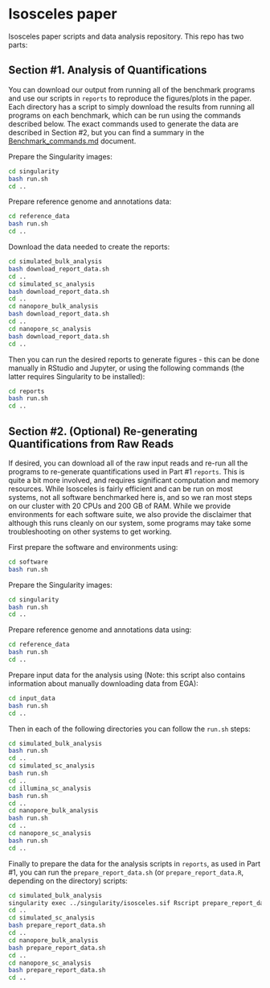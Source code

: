 # Isosceles paper

Isosceles paper scripts and data analysis repository.  This repo has two parts: 

## Section #1. Analysis of Quantifications

You can download our output from running all of the benchmark programs and use our scripts in `reports` to reproduce the figures/plots in the paper. Each directory has a script to simply download the results from running all programs on each benchmark, which can be run using the commands described below. The exact commands used to generate the data are described in Section #2, but you can find a summary in the [Benchmark_commands.md](Benchmark_commands.md) document.

Prepare the Singularity images:
```bash
cd singularity
bash run.sh
cd ..
```

Prepare reference genome and annotations data:
```bash
cd reference_data
bash run.sh
cd ..
```

Download the data needed to create the reports:
```bash
cd simulated_bulk_analysis
bash download_report_data.sh
cd ..
cd simulated_sc_analysis
bash download_report_data.sh
cd ..
cd nanopore_bulk_analysis
bash download_report_data.sh
cd ..
cd nanopore_sc_analysis
bash download_report_data.sh
cd ..
```

Then you can run the desired reports to generate figures - this can be done manually in RStudio and Jupyter, or using the following commands (the latter requires Singularity to be installed):
```bash
cd reports
bash run.sh
cd ..
```

## Section #2. (Optional) Re-generating Quantifications from Raw Reads

If desired, you can download all of the raw input reads and re-run all the programs to re-generate quantifications used in Part #1 `reports`.  This is quite a bit more involved, and requires significant computation and memory resources.  While Isosceles is fairly efficient and can be run on most systems, not all software benchmarked here is, and so we ran most steps on our cluster with 20 CPUs and 200 GB of RAM.  While we provide environments for each software suite, we also provide the disclaimer that although this runs cleanly on our system, some programs may take some troubleshooting on other systems to get working.

First prepare the software and environments using:
```bash
cd software
bash run.sh
```

Prepare the Singularity images:
```bash
cd singularity
bash run.sh
cd ..
```

Prepare reference genome and annotations data using:
```bash
cd reference_data
bash run.sh
cd ..
```

Prepare input data for the analysis using (Note: this script also contains 
information about manually downloading data from EGA):
```bash
cd input_data
bash run.sh
cd ..
```

Then in each of the following directories you can follow the `run.sh` steps:
```bash
cd simulated_bulk_analysis
bash run.sh
cd ..
cd simulated_sc_analysis
bash run.sh
cd ..
cd illumina_sc_analysis
bash run.sh
cd ..
cd nanopore_bulk_analysis
bash run.sh
cd ..
cd nanopore_sc_analysis
bash run.sh
cd ..
```

Finally to prepare the data for the analysis scripts in `reports`, as used in Part #1, you can run the `prepare_report_data.sh` (or `prepare_report_data.R`, depending on the directory) scripts:
```bash
cd simulated_bulk_analysis
singularity exec ../singularity/isosceles.sif Rscript prepare_report_data.R
cd ..
cd simulated_sc_analysis
bash prepare_report_data.sh
cd ..
cd nanopore_bulk_analysis
bash prepare_report_data.sh
cd ..
cd nanopore_sc_analysis
bash prepare_report_data.sh
cd ..
```
